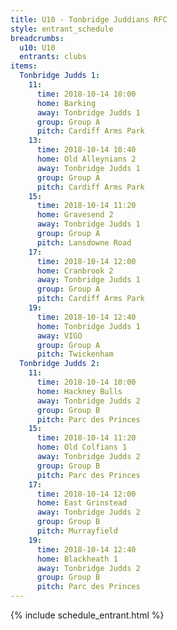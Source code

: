 ```yaml
---
title: U10 - Tonbridge Juddians RFC
style: entrant_schedule
breadcrumbs:
  u10: U10
  entrants: clubs
items:
  Tonbridge Judds 1:
    11:
      time: 2018-10-14 10:00
      home: Barking
      away: Tonbridge Judds 1
      group: Group A
      pitch: Cardiff Arms Park
    13:
      time: 2018-10-14 10:40
      home: Old Alleynians 2
      away: Tonbridge Judds 1
      group: Group A
      pitch: Cardiff Arms Park
    15:
      time: 2018-10-14 11:20
      home: Gravesend 2
      away: Tonbridge Judds 1
      group: Group A
      pitch: Lansdowne Road
    17:
      time: 2018-10-14 12:00
      home: Cranbrook 2
      away: Tonbridge Judds 1
      group: Group A
      pitch: Cardiff Arms Park
    19:
      time: 2018-10-14 12:40
      home: Tonbridge Judds 1
      away: VIGO
      group: Group A
      pitch: Twickenham
  Tonbridge Judds 2:
    11:
      time: 2018-10-14 10:00
      home: Hackney Bulls
      away: Tonbridge Judds 2
      group: Group B
      pitch: Parc des Princes
    15:
      time: 2018-10-14 11:20
      home: Old Colfians 1
      away: Tonbridge Judds 2
      group: Group B
      pitch: Parc des Princes
    17:
      time: 2018-10-14 12:00
      home: East Grinstead
      away: Tonbridge Judds 2
      group: Group B
      pitch: Murrayfield
    19:
      time: 2018-10-14 12:40
      home: Blackheath 1
      away: Tonbridge Judds 2
      group: Group B
      pitch: Parc des Princes
---
```


{% include schedule_entrant.html %}
